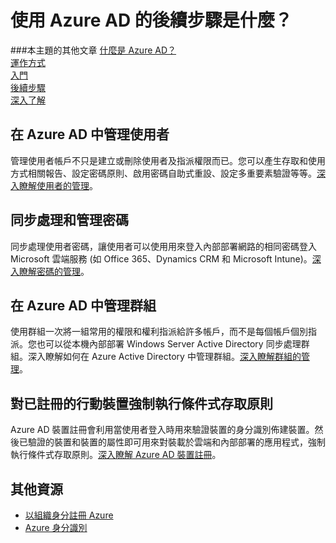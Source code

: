 <properties
	pageTitle="使用 Azure AD 的後續步驟是什麼？"
	description="涵蓋使用 Azure AD 的進階工作。"
	services="active-directory"
	documentationCenter=""
	authors="curtand"
	manager="terrylan"
	editor=""/>

<tags
	ms.service="active-directory"
	ms.workload="identity"
	ms.tgt_pltfrm="na"
	ms.devlang="na"
	ms.topic="article"
	ms.date="06/02/2015"
	ms.author="curtand"/>

# 使用 Azure AD 的後續步驟是什麼？


###本主題的其他文章
[什麼是 Azure AD？](active-directory-whatis.md)<br> [運作方式](active-directory-works.md)<br> [入門](active-directory-get-started.md)<br> [後續步驟](active-directory-next-steps.md)<br> [深入了解](active-directory-learn-map.md)

## 在 Azure AD 中管理使用者
管理使用者帳戶不只是建立或刪除使用者及指派權限而已。您可以產生存取和使用方式相關報告、設定密碼原則、啟用密碼自助式重設、設定多重要素驗證等等。[深入瞭解使用者的管理](active-directory-create-users.md)。

## 同步處理和管理密碼
同步處理使用者密碼，讓使用者可以使用用來登入內部部署網路的相同密碼登入 Microsoft 雲端服務 (如 Office 365、Dynamics CRM 和 Microsoft Intune)。[深入瞭解密碼的管理](active-directory-manage-passwords.md)。

## 在 Azure AD 中管理群組
使用群組一次將一組常用的權限和權利指派給許多帳戶，而不是每個帳戶個別指派。您也可以從本機內部部署 Windows Server Active Directory 同步處理群組。深入瞭解如何在 Azure Active Directory 中管理群組。[深入瞭解群組的管理](active-directory-manage-groups.md)。

## 對已註冊的行動裝置強制執行條件式存取原則
Azure AD 裝置註冊會利用當使用者登入時用來驗證裝置的身分識別佈建裝置。然後已驗證的裝置和裝置的屬性即可用來對裝載於雲端和內部部署的應用程式，強制執行條件式存取原則。[深入瞭解 Azure AD 裝置註冊](active-directory-conditional-access.md)。


## 其他資源

* [以組織身分註冊 Azure](sign-up-organization.md)
* [Azure 身分識別](fundamentals-identity.md)
 

<!---HONumber=62-->